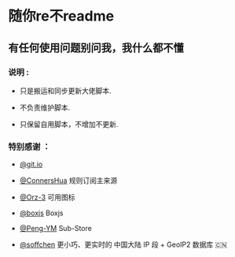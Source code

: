 # 随你re不readme
## 有任何使用问题别问我，我什么都不懂
### 说明 :

* 只是搬运和同步更新大佬脚本.

* 不负责维护脚本.

* 只保留自用脚本，不增加不更新.

### 特别感谢 ：

* [@git.io](https://git.io/)

* [@ConnersHua](https://github.com/DivineEngine/Profiles/tree/master) 规则订阅主来源

* [@Orz-3](https://github.com/Orz-3/mini) 可用图标

* [@boxjs](https://chavyleung.gitbook.io/boxjs/) Boxjs

* [@Peng-YM](https://github.com/Peng-YM/Sub-Store/tree/master/config) Sub-Store

* [@soffchen](https://github.com/soffchen/GeoIP2-CN) 更小巧、更实时的 中国大陆 IP 段 + GeoIP2 数据库 🇨🇳




